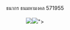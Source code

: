 <html> 
<head> 
</head> 
<body> 
<CENTER> ธนากร ธนมหามงคล 571955 <CENTER> <br> 
<img src="<a href="http://www.mx7.com/view2/A4XmQLvolYyOl2vX" target="_blank"><img border="0" src="http://www.mx7.com/i/2e3/C9w6aH.jpg" /></a>"> </img> 
</body> 
</html>
